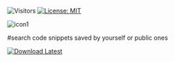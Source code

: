 ![Visitors](https://api.visitorbadge.io/api/visitors?path=https%3A%2F%2Fgithub.com%2Ftitaniummachine1%2FSniper_Code_Hub&label=Visitors&countColor=%23263759&style=plastic)
[![License: MIT](https://img.shields.io/badge/License-MIT-yellow.svg)](https://opensource.org/licenses/MIT)

![icon1](https://user-images.githubusercontent.com/78664175/234630464-f16a03b0-bf3d-41bf-9728-2331b3a2cd70.png)

#search code snippets saved by yourself or public ones

[![Download Latest](https://img.shields.io/github/downloads/titaniummachine1/Api_Snippet_Hub/total.svg?style=for-the-badge&logo=download&label=Download%20Latest)](https://github.com/titaniummachine1/Api_Snippet_Hub/releases/latest/download/Api_Snippet_Hub.py)
